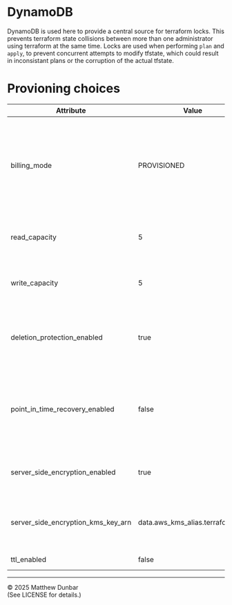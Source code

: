 # DynamoDB

DynamoDB is used here to provide a central source for terraform locks.  This prevents terraform state collisions between more than one administrator using terraform at the same time.  Locks are used when performing `plan` and `apply`, to prevent concurrent attempts to modify tfstate, which could result in inconsistant plans or the corruption of the actual tfstate.

# Provioning choices

| Attribute | Value | Reason |
|----------------|-------------|--------|
| billing_mode   | PROVISIONED | Free tier includes up to 25 RCU/WCU per month, PAY-BY-REQUEST has no free tier.  Terraform lock equirements are very small. |
| read_capacity  | 5 | More than sufficient, and well under our free quota limit |
| write_capacity | 5 | More than sufficient, and well under our free quota limit |
| deletion_protection_enabled | true | Accidental deletion of our locks table will break terraform provisioning |
| point_in_time_recovery_enabled | false | There is no need to recover table values. Terraform will automitically create missing rows, as required. |
| server_side_encryption_enabled | true | It is recommended best practice to encrypt all data at rest. |
| server_side_encryption_kms_key_arn | data.aws_kms_alias.terraform.arn | locical referernce to the `terraform` key (via human-friendly alias) |
| ttl_enabled | false | no ttl is required |

<hr>

© 2025 Matthew Dunbar  
(See LICENSE for details.)